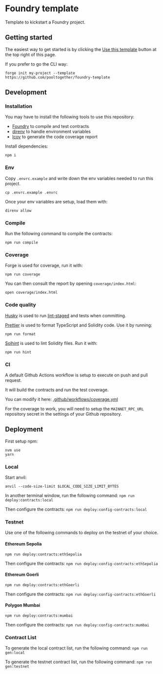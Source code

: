 # Foundry template

Template to kickstart a Foundry project.

## Getting started

The easiest way to get started is by clicking the [Use this template](https://github.com/pooltogether/foundry-template/generate) button at the top right of this page.

If you prefer to go the CLI way:

```
forge init my-project --template https://github.com/pooltogether/foundry-template
```

## Development

### Installation

You may have to install the following tools to use this repository:

- [Foundry](https://github.com/foundry-rs/foundry) to compile and test contracts
- [direnv](https://direnv.net/) to handle environment variables
- [lcov](https://github.com/linux-test-project/lcov) to generate the code coverage report

Install dependencies:

```
npm i
```

### Env

Copy `.envrc.example` and write down the env variables needed to run this project.

```
cp .envrc.example .envrc
```

Once your env variables are setup, load them with:

```
direnv allow
```

### Compile

Run the following command to compile the contracts:

```
npm run compile
```

### Coverage

Forge is used for coverage, run it with:

```
npm run coverage
```

You can then consult the report by opening `coverage/index.html`:

```
open coverage/index.html
```

### Code quality

[Husky](https://typicode.github.io/husky/#/) is used to run [lint-staged](https://github.com/okonet/lint-staged) and tests when committing.

[Prettier](https://prettier.io) is used to format TypeScript and Solidity code. Use it by running:

```
npm run format
```

[Solhint](https://protofire.github.io/solhint/) is used to lint Solidity files. Run it with:

```
npm run hint
```

### CI

A default Github Actions workflow is setup to execute on push and pull request.

It will build the contracts and run the test coverage.

You can modify it here: [.github/workflows/coverage.yml](.github/workflows/coverage.yml)

For the coverage to work, you will need to setup the `MAINNET_RPC_URL` repository secret in the settings of your Github repository.

## Deployment

First setup npm:

```
nvm use
yarn
```

### Local

Start anvil:

```
anvil --code-size-limit $LOCAL_CODE_SIZE_LIMIT_BYTES
```

In another terminal window, run the following command: `npm run deploy:contracts:local`

Then configure the contracts: `npm run deploy:config-contracts:local`

### Testnet

Use one of the following commands to deploy on the testnet of your choice.

#### Ethereum Sepolia

`npm run deploy:contracts:ethSepolia`

Then configure the contracts: `npm run deploy:config-contracts:ethSepolia`

#### Ethereum Goerli

`npm run deploy:contracts:ethGoerli`

Then configure the contracts: `npm run deploy:config-contracts:ethGoerli`

#### Polygon Mumbai

`npm run deploy:contracts:mumbai`

Then configure the contracts: `npm run deploy:config-contracts:mumbai`

### Contract List

To generate the local contract list, run the following command: `npm run gen:local`

To generate the testnet contract list, run the following command: `npm run gen:testnet`

